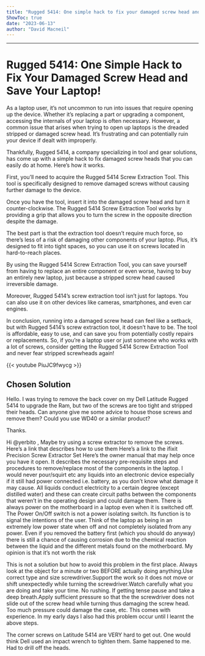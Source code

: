 ```yaml
---
title: "Rugged 5414: One simple hack to fix your damaged screw head and save your laptop!"
ShowToc: true 
date: "2023-06-13"
author: "David Macneil"
---
```

*****
# Rugged 5414: One Simple Hack to Fix Your Damaged Screw Head and Save Your Laptop!

As a laptop user, it’s not uncommon to run into issues that require opening up the device. Whether it’s replacing a part or upgrading a component, accessing the internals of your laptop is often necessary. However, a common issue that arises when trying to open up laptops is the dreaded stripped or damaged screw head. It’s frustrating and can potentially ruin your device if dealt with improperly. 

Thankfully, Rugged 5414, a company specializing in tool and gear solutions, has come up with a simple hack to fix damaged screw heads that you can easily do at home. Here’s how it works.

First, you’ll need to acquire the Rugged 5414 Screw Extraction Tool. This tool is specifically designed to remove damaged screws without causing further damage to the device.

Once you have the tool, insert it into the damaged screw head and turn it counter-clockwise. The Rugged 5414 Screw Extraction Tool works by providing a grip that allows you to turn the screw in the opposite direction despite the damage.

The best part is that the extraction tool doesn’t require much force, so there’s less of a risk of damaging other components of your laptop. Plus, it’s designed to fit into tight spaces, so you can use it on screws located in hard-to-reach places.

By using the Rugged 5414 Screw Extraction Tool, you can save yourself from having to replace an entire component or even worse, having to buy an entirely new laptop, just because a stripped screw head caused irreversible damage.

Moreover, Rugged 5414’s screw extraction tool isn’t just for laptops. You can also use it on other devices like cameras, smartphones, and even car engines.

In conclusion, running into a damaged screw head can feel like a setback, but with Rugged 5414’s screw extraction tool, it doesn’t have to be. The tool is affordable, easy to use, and can save you from potentially costly repairs or replacements. So, if you’re a laptop user or just someone who works with a lot of screws, consider getting the Rugged 5414 Screw Extraction Tool and never fear stripped screwheads again!

{{< youtube PiuJC9fwycg >}} 



## Chosen Solution
 Hello.
I was trying to remove the back cover on my Dell Latitude Rugged 5414 to upgrade the Ram, but two of the screws are too tight and stripped their heads. Can anyone give me some advice to house those screws and remove them? Could you use WD40 or a similar product?


Thanks.

 Hi @yerbito ,
Maybe try using a screw extractor to remove the screws.
Here’s a link that describes how to use them
Here’s a link to the ifixit  Precision Screw Extractor Set
Here’s the owner manual that may help once you have it open. It describes the necessary pre-requisite steps and procedures to remove/replace most of the components in the laptop.
I would never pour/squirt etc any liquids into an electronic device especially if it still had power connected i.e. battery, as you don’t know what damage it may cause. All liquids conduct electricity to a certain degree (except distilled water) and these can create circuit paths between the components that weren’t in the operating design and could damage them.
There is always power on the motherboard in a laptop even when it is switched off. The Power On/Off switch is not a power isolating switch. Its function is to signal the intentions of the user. Think of the laptop as being in an extremely low power state when off and not completely isolated from any power. Even if you removed the battery first (which you should do anyway) there is still a chance of causing corrosion due to the chemical reaction between the liquid and the different metals found on the motherboard. My opinion is that it’s not worth the risk

 This is not a solution but how to avoid this problem in the first place.
Always look at the object for a minute or two BEFORE actually doing anything.Use correct type and size screwdriver.Support the work so it does not move or shift unexpectedly while turning the screwdriver.Watch carefully what you are doing and take your time.  No rushing.  If getting tense pause and take a deep breath.Apply sufficient pressure so that the the screwdriver does not slide out of the screw head while turning thus damaging the screw head.  Too much pressure could damage the case, etc.
This comes with experience. In my early days I also had this problem occur until I learnt the above steps.

 The corner screws on Latitude 5414 are VERY hard to get out. One would think Dell used an impact wrench to tighten them. Same happened to me. Had to drill off the heads.





